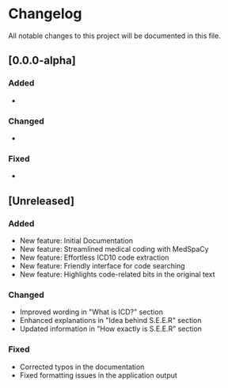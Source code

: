 # Changelog

All notable changes to this project will be documented in this file.
## [0.0.0-alpha]

### Added
- 
### Changed
- 

### Fixed
- 

## [Unreleased]

### Added
- New feature: Initial Documentation
- New feature: Streamlined medical coding with MedSpaCy
- New feature: Effortless ICD10 code extraction
- New feature: Friendly interface for code searching
- New feature: Highlights code-related bits in the original text

### Changed
- Improved wording in "What is ICD?" section
- Enhanced explanations in "Idea behind S.E.E.R" section
- Updated information in "How exactly is S.E.E.R" section

### Fixed
- Corrected typos in the documentation
- Fixed formatting issues in the application output
